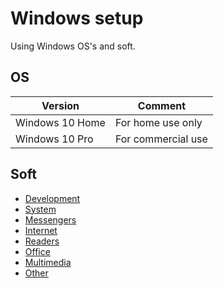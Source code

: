 # Windows setup

Using Windows OS's and soft.

## OS

| Version | Comment |
| --- | --- |
| Windows 10 Home | For home use only |
| Windows 10 Pro | For commercial use |

## Soft

* [Development](./soft/categories/development.md)
* [System](./soft/categories/system.md)
* [Messengers](./soft/categories/messengers.md)
* [Internet](./soft/categories/internet.md)
* [Readers](./soft/categories/readers.md)
* [Office](./soft/categories/office.md)
* [Multimedia](./soft/categories/multimedia.md)
* [Other](./soft/categories/other.md)
